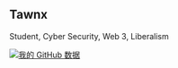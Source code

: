 ## Tawnx

Student, Cyber Security, Web 3, Liberalism

[![我的 GitHub 数据](https://github-readme-stats.vercel.app/api?username=tawnx)]()

